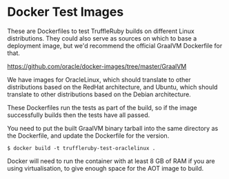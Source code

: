# Docker Test Images

These are Dockerfiles to test TruffleRuby builds on different Linux
distributions. They could also serve as sources on which to base a deployment
image, but we'd recommend the official GraalVM Dockerfile for that.

https://github.com/oracle/docker-images/tree/master/GraalVM

We have images for OracleLinux, which should translate to other distributions
based on the RedHat architecture, and Ubuntu, which should translate to other
distributions based on the Debian architecture.

These Dockerfiles run the tests as part of the build, so if the image
successfully builds then the tests have all passed.

You need to put the built GraalVM binary tarball into the same directory as the
Dockerfile, and update the Dockerfile for the version.

```
$ docker build -t truffleruby-test-oraclelinux .
```

Docker will need to run the container with at least 8 GB of RAM if you are using
virtualisation, to give enough space for the AOT image to build.

